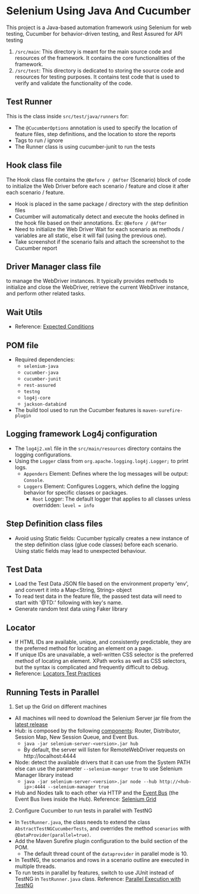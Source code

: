 # Selenium Using Java And Cucumber
This project is a Java-based automation framework using Selenium for web testing, Cucumber for behavior-driven testing, and Rest Assured for API testing
1. `/src/main`: This directory is meant for the main source code and resources of the framework. It contains the core functionalities of the framework.
2. `/src/test`: This directory is dedicated to storing the source code and resources for testing purposes. It contains test code that is used to verify and validate the functionality of the code.
## Test Runner ##
This is the class inside `src/test/java/runners` for:
- The `@CucumberOptions` annotation is used to specify the location of feature files, step definitions, and the location to store the reports
- Tags to run / ignore
- The Runner class is using cucumber-junit to run the tests
## Hook class file ##
The Hook class file contains the `@Before / @After` (Scenario) block of code to initialize the Web Driver before each scenario / feature and close it after each scenario / feature.
- Hook is placed in the same package / directory with the step definition files
- Cucumber will automatically detect and execute the hooks defined in the hook file based on their annotations. Ex: `@Before / @After`
- Need to initialize the Web Driver Wait for each scenario as methods / variables are all static, else it will fail (using the previous one).
- Take screenshot if the scenario fails and attach the screenshot to the Cucumber report 
## Driver Manager class file ##
to manage the WebDriver instances. It typically provides methods to initialize and close the WebDriver, retrieve the current WebDriver instance, and perform other related tasks.
## Wait Utils ##
- Reference: [Expected Conditions](https://www.selenium.dev/selenium/docs/api/java/org/openqa/selenium/support/ui/ExpectedConditions.html)
## POM file ##
- Required dependencies:
  - `selenium-java`
  - `cucumber-java`
  - `cucumber-junit`
  - `rest-assured`
  - `testng`
  - `log4j-core`
  - `jackson-databind`
- The build tool used to run the Cucumber features is `maven-surefire-plugin`
## Logging framework Log4j configuration ##
- The `log4j2.xml` file in the `src/main/resources` directory contains the logging configurations.
- Using the `Logger` class from `org.apache.logging.log4j.Logger;` to print logs.
  - `Appenders` Element: Defines where the log messages will be output: `Console`.
  - `Loggers` Element: Configures Loggers, which define the logging behavior for specific classes or packages.
    - `Root` Logger: The default logger that applies to all classes unless overridden: `level = info`
## Step Definition class files ##
- Avoid using Static fields: Cucumber typically creates a new instance of the step definition class (glue code classes) before each scenario. Using static fields may lead to unexpected behaviour.
## Test Data ##
- Load the Test Data JSON file based on the environment property 'env', and convert it into a Map<String, String> object
- To read test data in the feature file, the passed test data will need to start with '@TD:' following with key's name.
- Generate random test data using Faker library
## Locator ##
- If HTML IDs are available, unique, and consistently predictable, they are the preferred method for locating an element on a page.
- If unique IDs are unavailable, a well-written CSS selector is the preferred method of locating an element. XPath works as well as CSS selectors, but the syntax is complicated and frequently difficult to debug.
- Reference: [Locators Test Practices](https://www.selenium.dev/documentation/test_practices/encouraged/locators/)
## Running Tests in Parallel
1. Set up the Grid on different machines
- All machines will need to download the Selenium Server jar file from the [latest release](https://github.com/SeleniumHQ/selenium/releases/latest)
- Hub: is composed by the following [components](https://www.selenium.dev/documentation/grid/components/): Router, Distributor, Session Map, New Session Queue, and Event Bus.
  - `java -jar selenium-server-<version>.jar hub`
  - By default, the server will listen for RemoteWebDriver requests on http://localhost:4444
- Node: detect the available drivers that it can use from the System PATH else can use the parameter `--selenium-manger true` to use Selenium Manager library instead
  - `java -jar selenium-server-<version>.jar node --hub http://<hub-ip>:4444 --selenium-manager true`
- Hub and Nodes talk to each other via HTTP and the [Event Bus](https://www.selenium.dev/documentation/grid/components/#event-bus) (the Event Bus lives inside the Hub).
Reference: [Selenium Grid](https://www.selenium.dev/documentation/grid/)
2. Configure Cucumber to run tests in parallel with TestNG
- In `TestRunner.java`, the class needs to extend the class `AbstractTestNGCucumberTests`, and overrides the method `scenarios` with `@DataProvider(parallel=true)`.
- Add the Maven Surefire plugin configuration to the build section of the POM.
  - The default thread count of the `dataprovider` in parallel mode is 10.
- In TestNG, the scenarios and rows in a scenario outline are executed in multiple threads.
- To run tests in parallel by features, switch to use JUnit instead of TestNG in `TestRunner.java` class.
Reference: [Parallel Execution with TestNG](https://cucumber.io/docs/guides/parallel-execution/?lang=java#testng)
